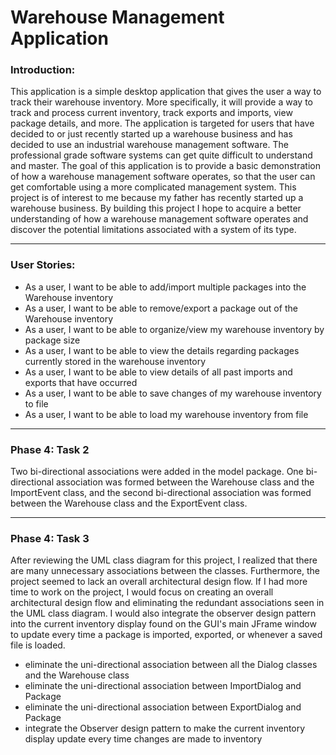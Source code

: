 # Warehouse Management Application

### Introduction: 
This application is a simple desktop application that gives the user a way to track their warehouse inventory.
More specifically, it will provide a way to track and process current inventory, track exports and 
imports, view package details, and more. The application is targeted for users that have decided to or just recently
started up a warehouse business and has decided to use an industrial warehouse management software. The 
professional grade software systems can get quite difficult to understand and master. 
The goal of this application is to provide a basic demonstration of how a warehouse management software operates, so 
that the user can get comfortable using a more complicated management system. 
This project is of interest to me because my father has recently started up a warehouse business. By building 
this project I hope to acquire a better understanding of how a warehouse management software operates and discover the 
potential limitations associated with a system of its type.  

---

### User Stories: 
- As a user, I want to be able to add/import multiple packages into the Warehouse inventory
- As a user, I want to be able to remove/export a package out of the Warehouse inventory
- As a user, I want to be able to organize/view my warehouse inventory by package size  
- As a user, I want to be able to view the details regarding packages currently stored in the warehouse inventory
- As a user, I want to be able to view details of all past imports and exports that have occurred
- As a user, I want to be able to save changes of my warehouse inventory to file
- As a user, I want to be able to load my warehouse inventory from file

---

### Phase 4: Task 2
Two bi-directional associations were added in the model package. One bi-directional association was formed between the 
Warehouse class and the ImportEvent class, and the second bi-directional association was formed between the Warehouse 
class and the ExportEvent class.  


---

### Phase 4: Task 3

After reviewing the UML class diagram for this project, I realized that there are many unnecessary associations between 
the classes. Furthermore, the project seemed to lack an overall architectural design flow. 
If I had more time to work on the project, I would focus on creating an overall architectural design flow 
and eliminating the redundant associations seen in the UML class diagram. I would also integrate the observer design 
pattern into the current inventory display found on the GUI's main JFrame window to update every time a package is 
imported, exported, or whenever a saved file is loaded.

- eliminate the uni-directional association between all the Dialog classes and the Warehouse class
- eliminate the uni-directional association between ImportDialog and Package
- eliminate the uni-directional association between ExportDialog and Package
- integrate the Observer design pattern to make the current inventory display update every time changes are made to 
inventory





